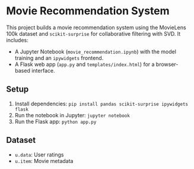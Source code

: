 # Movie Recommendation System

This project builds a movie recommendation system using the MovieLens 100k dataset and `scikit-surprise` for collaborative filtering with SVD. It includes:

- A Jupyter Notebook (`movie_recommendation.ipynb`) with the model training and an `ipywidgets` frontend.
- A Flask web app (`app.py` and `templates/index.html`) for a browser-based interface.

## Setup
1. Install dependencies: `pip install pandas scikit-surprise ipywidgets flask`
2. Run the notebook in Jupyter: `jupyter notebook`
3. Run the Flask app: `python app.py`

## Dataset
- `u.data`: User ratings
- `u.item`: Movie metadata
